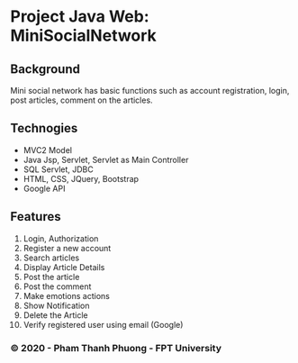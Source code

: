 # Project Java Web: MiniSocialNetwork

## Background
Mini social network has basic functions such as account registration, login, post articles, comment on
the articles.

## Technogies
- MVC2 Model
- Java Jsp, Servlet, Servlet as Main Controller
- SQL Servlet, JDBC
- HTML, CSS, JQuery, Bootstrap
- Google API 

## Features
1. Login, Authorization
2. Register a new account
3. Search articles
4. Display Article Details
5. Post the article
6. Post the comment
7. Make emotions actions
8. Show Notification
9. Delete the Article
10. Verify registered user using email (Google)

### &copy; 2020 - Pham Thanh Phuong - FPT University
